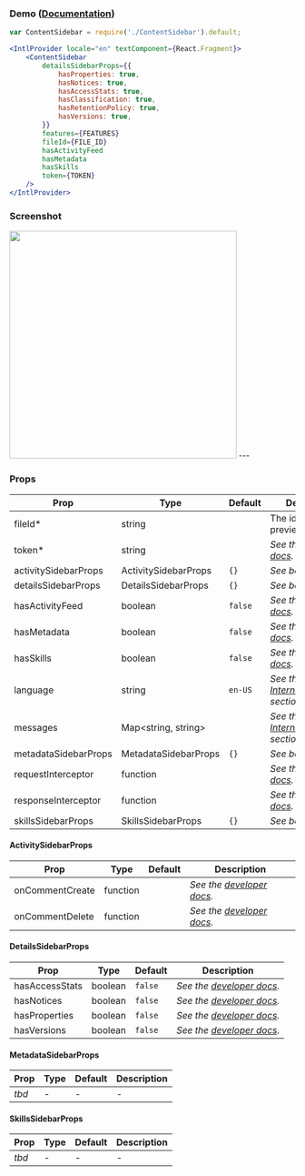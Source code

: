 ### Demo ([Documentation](https://developer.box.com/docs/box-content-sidebar))
```jsx
var ContentSidebar = require('./ContentSidebar').default;

<IntlProvider locale="en" textComponent={React.Fragment}>
    <ContentSidebar
        detailsSidebarProps={{
            hasProperties: true,
            hasNotices: true,
            hasAccessStats: true,
            hasClassification: true,
            hasRetentionPolicy: true,
            hasVersions: true,
        }}
        features={FEATURES}
        fileId={FILE_ID}
        hasActivityFeed
        hasMetadata
        hasSkills
        token={TOKEN}
    />
</IntlProvider>
```

### Screenshot
<img src="https://user-images.githubusercontent.com/1075325/50999865-3707d200-14e0-11e9-8488-81a4e2a5fe43.png" width="400" />
---

### Props
| Prop | Type | Default | Description |
| --- | --- | --- | --- |
| fileId* | string | | The id of the file to preview. |
| token* | string |  | *See the [developer docs](https://developer.box.com/docs/box-content-sidebar#section-options).* |
| activitySidebarProps | ActivitySidebarProps | `{}` | *See below* |
| detailsSidebarProps | DetailsSidebarProps | `{}` | *See below* |
| hasActivityFeed | boolean | `false` | *See the [developer docs](https://developer.box.com/docs/box-content-sidebar#section-options).* |
| hasMetadata | boolean | `false` | *See the [developer docs](https://developer.box.com/docs/box-content-sidebar#section-options).* |
| hasSkills | boolean | `false` | *See the [developer docs](https://developer.box.com/docs/box-content-sidebar#section-options).* |
| language | string | `en-US` | *See the [Internationalization](../README.md#internationalization) section* |
| messages | Map<string, string> |  | *See the [Internationalization](../README.md#internationalization) section* |
| metadataSidebarProps | MetadataSidebarProps | `{}` | *See below* |
| requestInterceptor | function | | *See the [developer docs](https://developer.box.com/docs/box-content-sidebar#section-options).* |
| responseInterceptor | function | | *See the [developer docs](https://developer.box.com/docs/box-content-sidebar#section-options).* |
| skillsSidebarProps | SkillsSidebarProps | `{}` | *See below* |

#### ActivitySidebarProps
| Prop | Type | Default | Description |
| --- | --- | --- | --- |
| onCommentCreate | function | | *See the [developer docs](https://developer.box.com/docs/box-content-sidebar#section-activitySidebarProps).* |
| onCommentDelete | function | | *See the [developer docs](https://developer.box.com/docs/box-content-sidebar#section-activitySidebarProps).* |

#### DetailsSidebarProps
| Prop | Type | Default | Description |
| --- | --- | --- | --- |
| hasAccessStats | boolean | `false` | *See the [developer docs](https://developer.box.com/docs/box-content-sidebar#section-detailssidebarprops).* |
| hasNotices | boolean | `false` | *See the [developer docs](https://developer.box.com/docs/box-content-sidebar#section-detailssidebarprops).* |
| hasProperties | boolean | `false` | *See the [developer docs](https://developer.box.com/docs/box-content-sidebar#section-detailssidebarprops).* |
| hasVersions | boolean | `false` | *See the [developer docs](https://developer.box.com/docs/box-content-sidebar#section-detailssidebarprops).* |

#### MetadataSidebarProps
| Prop | Type | Default | Description |
| --- | --- | --- | --- |
| *tbd* | - | - | - |

#### SkillsSidebarProps
| Prop | Type | Default | Description |
| --- | --- | --- | --- |
| *tbd* | - | - | - |
